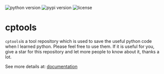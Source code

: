 ![python version](https://img.shields.io/badge/python-3.5+-blue)
![pypi version](https://img.shields.io/pypi/v/cptools?color=orange&style=plastic)
![license](https://img.shields.io/github/license/GentleCP/cptools)
# cptools
`cptools`is a tool repository which is used to save the useful python code when  I learned python. 
Please feel free to use them. If it is useful for you, give a star for this repository and let more people to know about it, thanks a lot.

See more details at: [documentation](https://GentleCP.github.io/cptools/)